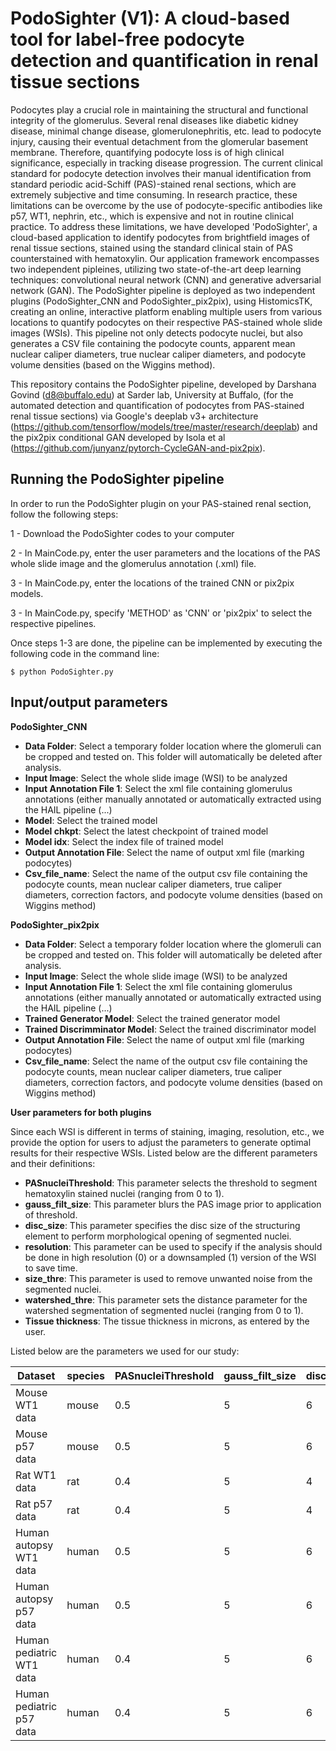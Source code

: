 PodoSighter (V1): A cloud-based tool for label-free podocyte detection and quantification in renal tissue sections 
=============================================================================================

Podocytes play a crucial role in maintaining the structural and functional integrity of the glomerulus. Several renal diseases like diabetic kidney disease, minimal change disease, glomerulonephritis, etc. lead to podocyte injury, causing their eventual detachment from the glomerular basement membrane. Therefore, quantifying podocyte loss is of high clinical significance, especially in tracking disease progression. The current clinical standard for podocyte detection involves their manual identification from standard periodic acid-Schiff (PAS)-stained renal sections, which are extremely subjective and time consuming. In research practice, these limitations can be overcome by the use of podocyte-specific antibodies like p57, WT1, nephrin, etc., which is expensive and not in routine clinical practice. To address these limitations, we have developed 'PodoSighter', a cloud-based application to identify podocytes from brightfield images of renal tissue sections, stained using the standard clinical stain of PAS counterstained with hematoxylin. Our application framework encompasses two independent pipleines, utilizing two state-of-the-art deep learning techniques: convolutional neural network (CNN) and generative adversarial network (GAN). The PodoSighter pipeline is deployed as two independent plugins (PodoSighter_CNN and PodoSighter_pix2pix), using HistomicsTK, creating an online, interactive platform enabling multiple users from various locations to quantify podocytes on their respective PAS-stained whole slide images (WSIs). This pipeline not only detects podocyte nuclei, but also generates a CSV file containing the podocyte counts, apparent mean nuclear caliper diameters, true nuclear caliper diameters, and podocyte volume densities (based on the Wiggins method).

This repository contains the PodoSighter pipeline, developed by Darshana Govind (d8@buffalo.edu) at Sarder lab, University at Buffalo, (for the automated detection and quantification of podocytes from PAS-stained renal tissue sections) via Google's deeplab v3+ architecture (https://github.com/tensorflow/models/tree/master/research/deeplab) and the pix2pix conditional GAN developed by Isola et al (https://github.com/junyanz/pytorch-CycleGAN-and-pix2pix).


Running the PodoSighter pipeline
--------------------------------

In order to run the PodoSighter plugin on your PAS-stained renal section, follow the following steps:

1 - Download the PodoSighter codes to your computer

2 - In MainCode.py, enter the user parameters and the locations of the PAS whole slide image and the glomerulus annotation (.xml) file.

3 - In MainCode.py, enter the locations of the trained CNN or pix2pix models.

3 - In MainCode.py, specify 'METHOD' as 'CNN' or 'pix2pix' to select the respective pipelines.

Once steps 1-3 are done, the pipeline can be implemented by executing the following code in the command line:

```
$ python PodoSighter.py
```

## Input/output parameters

**PodoSighter_CNN**

- **Data Folder**: Select a temporary folder location where the glomeruli can be cropped and tested on. This folder will automatically be deleted after analysis.
- **Input Image**: Select the whole slide image (WSI) to be analyzed
- **Input Annotation File 1**: Select the xml file containing glomerulus annotations (either manually annotated or automatically extracted using the HAIL pipeline (...) 
- **Model**: Select the trained model
- **Model chkpt**: Select the latest checkpoint of trained model
- **Model idx**: Select the index file of trained model 
- **Output Annotation File**: Select the name of output xml file (marking podocytes)
- **Csv_file_name**: Select the name of the output csv file containing the podocyte counts, mean nuclear caliper diameters, true caliper diameters, correction factors, and podocyte volume densities (based on Wiggins method)

**PodoSighter_pix2pix**

- **Data Folder**: Select a temporary folder location where the glomeruli can be cropped and tested on. This folder will automatically be deleted after analysis.
- **Input Image**: Select the whole slide image (WSI) to be analyzed
- **Input Annotation File 1**: Select the xml file containing glomerulus annotations (either manually annotated or automatically extracted using the HAIL pipeline (...) 
- **Trained Generator Model**: Select the trained generator model
- **Trained Discrimminator Model**: Select the trained discriminator model
- **Output Annotation File**: Select the name of output xml file (marking podocytes)
- **Csv_file_name**: Select the name of the output csv file containing the podocyte counts, mean nuclear caliper diameters, true caliper diameters, correction factors, and podocyte volume densities (based on Wiggins method)



**User parameters for both plugins**

Since each WSI is different in terms of staining, imaging, resolution, etc., we provide the option for users to adjust the parameters to generate optimal results for their       respective WSIs. 
Listed below are the different parameters and their definitions:

- **PASnucleiThreshold**: This parameter selects the threshold to segment hematoxylin stained nuclei (ranging from 0 to 1).
- **gauss_filt_size**: This parameter blurs the PAS image prior to application of threshold.
- **disc_size**: This parameter specifies the disc size of the structuring element to perform morphological opening of segmented nuclei. 
- **resolution**: This parameter can be used to specify if the analysis should be done in high resolution (0) or a downsampled (1) version of the WSI to save time. 
- **size_thre**: This parameter is used to remove unwanted noise from the segmented nuclei.
- **watershed_thre**: This parameter sets the distance parameter for the watershed segmentation of segmented nuclei (ranging from 0 to 1).
- **Tissue thickness**: The tissue thickness in microns, as entered by the user.


Listed below are the parameters we used for our study:

| Dataset  | species | PASnucleiThreshold  | gauss_filt_size | disc_size  | resolution  | size_thre  | watershed_thre |
| ------------- | ------------- | ------------- | ------------- | ------------- | ------------- | ------------- | ------------- |
| Mouse WT1 data            | mouse       | 0.5                | 5                | 6             | 0               | 400           | 0.2                |
| Mouse p57 data            | mouse       | 0.5                | 5                | 6             | 0               | 400           | 0.2                |
| Rat WT1 data              | rat         | 0.4                | 5                | 4             | 0               | 300           | 0.2                |
| Rat p57 data              | rat         | 0.4                | 5                | 4             | 0               | 300           | 0.2                |
| Human autopsy WT1 data    | human       | 0.5                | 5                | 6             | 0               | 400           | 0.2                |
| Human autopsy p57 data    | human       | 0.5                | 5                | 6             | 0               | 400           | 0.2                |
| Human pediatric WT1 data  | human       | 0.4                | 5                | 6             | 0               | 400           | 0.2                |
| Human pediatric p57 data  | human       | 0.4                | 5                | 6             | 0               | 400           | 0.2                |


